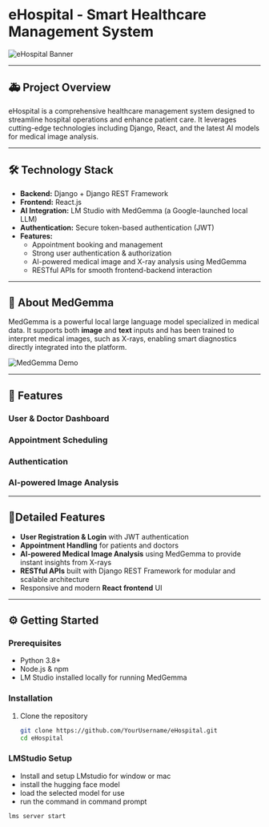 # eHospital - Smart Healthcare Management System

![eHospital Banner](./images/home.png)  <!-- Replace with your banner image -->

---

## 🚑 Project Overview

eHospital is a comprehensive healthcare management system designed to streamline hospital operations and enhance patient care. It leverages cutting-edge technologies including Django, React, and the latest AI models for medical image analysis.

---

## 🛠️ Technology Stack

- **Backend:** Django + Django REST Framework  
- **Frontend:** React.js  
- **AI Integration:** LM Studio with MedGemma (a Google-launched local LLM)  
- **Authentication:** Secure token-based authentication (JWT)  
- **Features:**  
  - Appointment booking and management  
  - Strong user authentication & authorization  
  - AI-powered medical image and X-ray analysis using MedGemma  
  - RESTful APIs for smooth frontend-backend interaction  

---

## 🧠 About MedGemma

MedGemma is a powerful local large language model specialized in medical data. It supports both **image** and **text** inputs and has been trained to interpret medical images, such as X-rays, enabling smart diagnostics directly integrated into the platform.

![MedGemma Demo](./images/ai.png)  <!-- Replace with your MedGemma demo image -->

---

## 📸 Features

### User & Doctor Dashboard

### Appointment Scheduling

### Authentication

### AI-powered Image Analysis



---

## 🚀Detailed Features

- **User Registration & Login** with JWT authentication  
- **Appointment Handling** for patients and doctors  
- **AI-powered Medical Image Analysis** using MedGemma to provide instant insights from X-rays  
- **RESTful APIs** built with Django REST Framework for modular and scalable architecture  
- Responsive and modern **React frontend** UI

---

## ⚙️ Getting Started

### Prerequisites

- Python 3.8+  
- Node.js & npm  
- LM Studio installed locally for running MedGemma  

### Installation

1. Clone the repository  
   ```bash
   git clone https://github.com/YourUsername/eHospital.git
   cd eHospital
   ```
### LMStudio Setup
- Install and setup LMstudio for window or mac
- install the hugging face model
- load the selected model for use
- run the command in command prompt
```bash
lms server start
```

